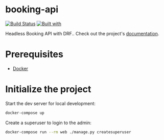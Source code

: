 # booking-api

[![Build Status](https://travis-ci.org/kavinjey/booking-api.svg?branch=master)](https://travis-ci.org/kavinjey/booking-api)
[![Built with](https://img.shields.io/badge/Built_with-Cookiecutter_Django_Rest-F7B633.svg)](https://github.com/agconti/cookiecutter-django-rest)

Headless Booking API with DRF.. Check out the project's [documentation](http://kavinjey.github.io/booking-api/).

# Prerequisites

- [Docker](https://docs.docker.com/docker-for-mac/install/)

# Initialize the project

Start the dev server for local development:

```bash
docker-compose up
```

Create a superuser to login to the admin:

```bash
docker-compose run --rm web ./manage.py createsuperuser
```

